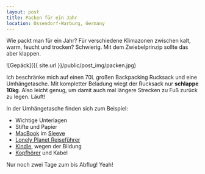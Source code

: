 ```yaml
---
layout: post
title: Packen für ein Jahr
location: Ossendorf-Warburg, Germany
---
```


Wie packt man für ein Jahr? Für verschiedene Klimazonen zwischen kalt, warm, feucht und trocken? Schwierig. Mit dem Zwiebelprinzip sollte das aber klappen.

![Gepäck]({{ site.url }}/public/post_img/packen.jpg)

Ich beschränke mich auf einen 70L großen Backpacking Rucksack und eine Umhängetasche. Mit kompletter Beladung wiegt der Rucksack nur **schlappe 10kg**. Also leicht genug, um damit auch mal längere Strecken zu Fuß zurück zu legen. Läuft!

In der Umhängetasche finden sich zum Beispiel:

- Wichtige Unterlagen
- Stifte und Papier
- <a href="http://www.amazon.de/gp/product/B00BFSFAVU/ref=as_li_qf_sp_asin_il_tl?ie=UTF8&camp=1638&creative=6742&creativeASIN=B00BFSFAVU&linkCode=as2&tag=andsanmeiblo-21">MacBook</a> im <a href="http://www.amazon.de/gp/product/B00C62CHT2/ref=as_li_qf_sp_asin_il_tl?ie=UTF8&camp=1638&creative=6742&creativeASIN=B00C62CHT2&linkCode=as2&tag=andsanmeiblo-21">Sleeve</a>
- <a href="http://www.amazon.de/gp/product/3829723202/ref=as_li_qf_sp_asin_il_tl?ie=UTF8&camp=1638&creative=6742&creativeASIN=3829723202&linkCode=as2&tag=andsanmeiblo-21">Lonely Planet Reiseführer</a>
- <a href="http://www.amazon.de/gp/product/B00JG8GBDM/ref=as_li_tl?ie=UTF8&camp=1638&creative=6742&creativeASIN=B00JG8GBDM&linkCode=as2&tag=andsanmeiblo-21&linkId=K3WX2JGBXSC536WB">Kindle</a>, wegen der Bildung
- <a href="http://www.amazon.de/gp/product/B005KJMTXM/ref=as_li_qf_sp_asin_il_tl?ie=UTF8&camp=1638&creative=6742&creativeASIN=B005KJMTXM&linkCode=as2&tag=andsanmeiblo-21">Kopfhörer</a> und Kabel

Nur noch zwei Tage zum bis Abflug! Yeah!